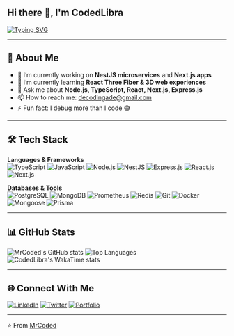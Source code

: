 
## Hi there 👋, I'm CodedLibra

[![Typing SVG](https://readme-typing-svg.herokuapp.com?font=Fira+Code&pause=1000&color=24292e&width=435&lines=Fullstack+Developer+%F0%9F%9A%80;Building+Microservices+with+NestJS;Scaling+Next.js+and+React+Apps;Loving+TypeScript+and+NestJs)](https://git.io/typing-svg)

---

## 🚀 About Me
- 🔭 I’m currently working on **NestJS microservices** and **Next.js apps**
- 🌱 I’m currently learning **React Three Fiber & 3D web experiences**
- 💬 Ask me about **Node.js, TypeScript, React, Next.js, Express.js**
- 📫 How to reach me: decodingade@gmail.com
- ⚡ Fun fact: I debug more than I code 😅

---

## 🛠️ Tech Stack
**Languages & Frameworks**  
![TypeScript](https://img.shields.io/badge/TypeScript-007ACC?style=for-the-badge&logo=typescript&logoColor=white)
![JavaScript](https://img.shields.io/badge/JavaScript-F7DF1E?style=for-the-badge&logo=javascript&logoColor=black)
![Node.js](https://img.shields.io/badge/Node.js-339933?style=for-the-badge&logo=node.js&logoColor=white)
![NestJS](https://img.shields.io/badge/NestJS-E0234E?style=for-the-badge&logo=nestjs&logoColor=white)
![Express.js](https://img.shields.io/badge/Express.js-000000?style=for-the-badge&logo=express&logoColor=white)
![React.js](https://img.shields.io/badge/React.js-336791?style=for-the-badge&logo=react&logoColor=white)
![Next.js](https://img.shields.io/badge/Next.js-000000?style=for-the-badge&logo=next.js&logoColor=white)

**Databases & Tools**  
![PostgreSQL](https://img.shields.io/badge/PostgreSQL-336791?style=for-the-badge&logo=postgresql&logoColor=white)
![MongoDB](https://img.shields.io/badge/MongoDB-4EA94B?style=for-the-badge&logo=mongodb&logoColor=white)
![Prometheus](https://img.shields.io/badge/Prometheus-4EA94B?style=for-the-badge&logo=prometheus&logoColor=white)
![Redis](https://img.shields.io/badge/Redis-DC382D?style=for-the-badge&logo=redis&logoColor=white)
![Git](https://img.shields.io/badge/Git-2D3748?style=for-the-badge&logo=git&logoColor=white)
![Docker](https://img.shields.io/badge/Docker-2496ED?style=for-the-badge&logo=docker&logoColor=white)
![Mongoose](https://img.shields.io/badge/Mongoose-336791?style=for-the-badge&logo=mongoose&logoColor=white)
![Prisma](https://img.shields.io/badge/Prisma-2D3748?style=for-the-badge&logo=prisma&logoColor=white)

---

## 📊 GitHub Stats
![MrCoded's GitHub stats](https://github-readme-stats.vercel.app/api?username=mrcoded&show_icons=true&theme=radical)
![Top Languages](https://github-readme-stats.vercel.app/api/top-langs/?username=mrcoded&layout=compact&theme=radical)
![CodedLibra's WakaTime stats](https://github-readme-stats.vercel.app/api/wakatime?username=codedlibra)

---

## 🌐 Connect With Me
[![LinkedIn](https://img.shields.io/badge/LinkedIn-0077B5?style=for-the-badge&logo=linkedin&logoColor=white)](https://linkedin.com/in/adecoded)
[![Twitter](https://img.shields.io/badge/Twitter-1DA1F2?style=for-the-badge&logo=twitter&logoColor=white)](https://twitter.com/codedlibra)
[![Portfolio](https://img.shields.io/badge/Portfolio-000000?style=for-the-badge&logo=react&logoColor=white)](https://your-portfolio-link.com)

---
⭐️ From [MrCoded](https://github.com/mrcoded)
